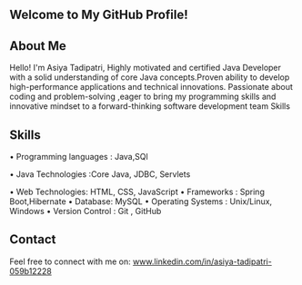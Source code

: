 ## Welcome to My GitHub Profile!
## About Me
Hello! I'm Asiya Tadipatri, Highly motivated and certified Java Developer with a solid understanding of core Java concepts.Proven ability to develop high-performance applications and technical innovations. Passionate about coding and problem-solving ,eager to bring my programming skills and innovative mindset to a forward-thinking software development team Skills 
## Skills
• Programming languages : Java,SQl

• Java Technologies :Core Java, JDBC, Servlets

• Web Technologies: HTML, CSS, JavaScript 
• Frameworks : Spring Boot,Hibernate 
• Database: MySQL
• Operating Systems : Unix/Linux, Windows
• Version Control : Git , GitHub

## Contact
Feel free to connect with me on:
www.linkedin.com/in/asiya-tadipatri-059b12228
